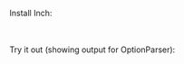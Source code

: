 Install Inch:

<div class="screenshot">
  <div style="height: 20px; background-image: url(public/images/quickstart-gem-install.png);"></div>
</div>

Try it out (showing output for OptionParser):

<div class="screenshot">
  <div style="height: 575px; background-image: url(public/images/quickstart-optparse.png);"></div>
</div>
